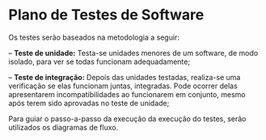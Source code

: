 # Plano de Testes de Software

Os testes serão baseados na metodologia a seguir: 

– **Teste de unidade:**  Testa-se unidades menores de um software, de modo isolado, para ver se todas funcionam adequadamente; 

– **Teste de integração:** Depois das unidades testadas, realiza-se uma verificação se elas funcionam juntas, integradas. Pode ocorrer delas apresentarem incompatibilidades ao funcionarem em conjunto, mesmo após terem sido aprovadas no teste de unidade; 

Para guiar o passo-a-passo da execução da execução do testes, serão utilizados os diagramas de fluxo.
